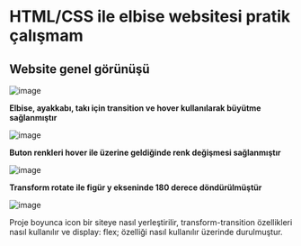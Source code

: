 # HTML/CSS ile elbise websitesi pratik çalışmam

## Website genel görünüşü

![image](https://github.com/Sanemcoskun/dress-website/assets/92624533/26e56560-8e80-4263-86df-f3e9bfa01d0b)

**Elbise, ayakkabı, takı için transition ve hover kullanılarak büyütme sağlanmıştır**

![image](https://github.com/Sanemcoskun/dress-website/assets/92624533/93226ff7-5555-49a2-a90d-7321d6057d59)

**Buton renkleri hover ile üzerine geldiğinde renk değişmesi sağlanmıştır**

![image](https://github.com/Sanemcoskun/dress-website/assets/92624533/0f9e28d1-8fbe-499b-a892-2af110fe290e)

**Transform rotate ile figür y ekseninde 180 derece döndürülmüştür**

![image](https://github.com/Sanemcoskun/dress-website/assets/92624533/49520d78-f64d-4a92-aa17-23a15eb889f2)

Proje boyunca icon bir siteye nasıl yerleştirilir, transform-transition özellikleri nasıl kullanılır 
ve display: flex; özelliği nasıl kullanılır üzerinde durulmuştur.
